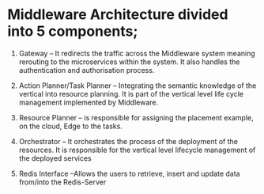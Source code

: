 # Middleware Architecture divided into 5 components;

1. Gateway – It redirects the traffic across the Middleware system meaning rerouting to
the microservices within the system. It also handles the authentication and
authorisation process.

2. Action Planner/Task Planner – Integrating the semantic knowledge of the vertical into resource
planning. It is part of the vertical level life cycle management implemented by
Middleware.

3. Resource Planner – is responsible for assigning the placement example, on the cloud,
Edge to the tasks.

4. Orchestrator – It orchestrates the process of the deployment of the resources. It is
responsible for the vertical level lifecycle management of the deployed services

5. Redis Interface –Allows the users to retrieve, insert and update data from/into the
Redis-Server 